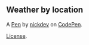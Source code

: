 Weather by location
-------------------


A [Pen](https://codepen.io/nickdev/pen/GqOwXL) by [nickdev](http://codepen.io/nickdev) on [CodePen](http://codepen.io/).

[License](https://codepen.io/nickdev/pen/GqOwXL/license).